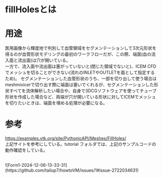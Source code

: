 # fillHolesとは

# 用途
医用画像から輝度地で判別して血管領域をセグメンテーションして3次元形状を得るのが血管形状モデリングの最初のワークフローだが、この際、端面(血の流入面と流出面)は穴が開いている。 <br>
一方で、流入面や流出面は塞がっていないと(閉じた領域でないと)、ICEM CFD でメッシュを切ることができない(流れのINLETやOUTLETを面として指定するため)。
セグメンテーションした血管形状のうち、一部を切り出して使う場合はmeshmixicerで切り出す際に端面は塞いでくれるが、セグメンテーションした形状すべてを流体解析したい場合や、自身で3DCGソフトウェアを使ってチューブ形状を作成した場合など、両端が穴が開いている形状に対してICEMでメッシュを切りたいときは、端面を埋める処理が必要になる。

# 参考
https://examples.vtk.org/site/PythonicAPI/Meshes/FillHoles/   <br>
上記サイトを参考にしている。tutorial フォルダでは、上記のサンプルコードの動作確認をしている。

<br>
![Form1-2024-12-06-13-33-31](https://github.com/tailup7/howtoVM/issues/1#issue-2722034631)

